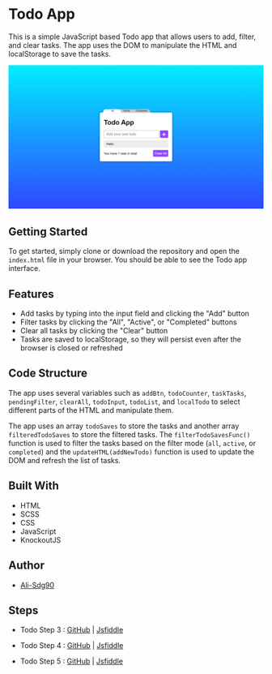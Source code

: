 <h1>Todo App</h1>
<p>
    This is a simple JavaScript based Todo app that allows users to add, filter,
    and clear tasks. The app uses the DOM to manipulate the HTML and
    localStorage to save the tasks.
</p>
<img src="Assets/1.png" alt="Todo-App-img" />
<h2>Getting Started</h2>
<p>
    To get started, simply clone or download the repository and open the
    <code>index.html</code> file in your browser. You should be able to see the
    Todo app interface.
</p>
<h2>Features</h2>
<ul>
    <li>
        Add tasks by typing into the input field and clicking the "Add" button
    </li>
    <li>
        Filter tasks by clicking the "All", "Active", or "Completed" buttons
    </li>
    <li>Clear all tasks by clicking the "Clear" button</li>
    <li>
        Tasks are saved to localStorage, so they will persist even after the
        browser is closed or refreshed
    </li>
</ul>
<h2>Code Structure</h2>
<p>
    The app uses several variables such as <code>addBtn</code>,
    <code>todoCounter</code>, <code>taskTasks</code>,
    <code>pendingFilter</code>, <code>clearAll</code>, <code>todoInput</code>,
    <code>todoList</code>, and <code>localTodo</code> to select different parts
    of the HTML and manipulate them.
</p>
<p>
    The app uses an array <code>todoSaves</code> to store the tasks and another
    array <code>filteredTodoSaves</code> to store the filtered tasks. The
    <code>filterTodoSavesFunc()</code> function is used to filter the tasks
    based on the filter mode (<code>all</code>, <code>active</code>, or
    <code>completed</code>) and the <code>updateHTML(addNewTodo)</code> function
    is used to update the DOM and refresh the list of tasks.
</p>
<h2>Built With</h2>
<ul>
    <li>HTML</li>
    <li>SCSS</li>
    <li>CSS</li>
    <li>JavaScript</li>
    <li>KnockoutJS</li>
</ul>
<h2>Author</h2>
<ul>
    <li><a href="https://github.com/Ali-Sdg90" target="_new">Ali-Sdg90</a></li>
</ul>
<h2>Steps</h2>
<ul>
    <li>
        <p>
            Todo Step 3 :
            <a
                href="https://github.com/Ali-Sdg90/Todo-App/tree/2471d1bfbd34de78b451684a90d3c6db4ac20350"
                target="_new"
                >GitHub</a
            >
            |
            <a href="https://jsfiddle.net/Ali_Sdg90/v60okbum/" target="_new"
                >Jsfiddle</a
            >
        </p>
    </li>
    <li>
        <p>
            Todo Step 4 :
            <a
                href="https://github.com/Ali-Sdg90/Todo-App/tree/1ba75aa5ab8cb51396f7a46678a6b9791e9a0f14"
                target="_new"
                >GitHub</a
            >
            |
            <a href="https://jsfiddle.net/Ali_Sdg90/k4Lwxare/" target="_new"
                >Jsfiddle</a
            >
        </p>
    </li>
    <li>
        <p>
            Todo Step 5 :
            <a
                href="https://github.com/Ali-Sdg90/Todo-App/tree/543a742de6327389adffd28ab8a93fe58f8ec82e"
                target="_new"
                >GitHub</a
            >
            |
            <a href="https://jsfiddle.net/Ali_Sdg90/v7nac15g/4/" target="_new"
                >Jsfiddle</a
            >
        </p>
    </li>
</ul>
